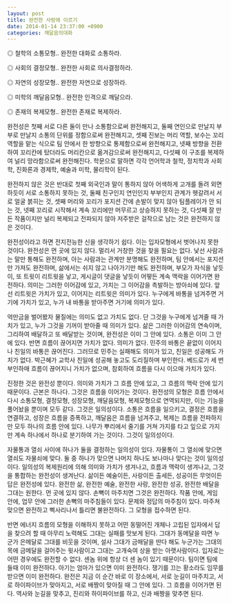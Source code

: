 ```yaml
---
layout: post
title: 완전한 사랑에 이르기
date: 2014-01-14 23:37:00 +0900
categories: 깨달음의대화
---
```

◎ 철학의 소통모형.. 완전한 대화로 소통하라.

◎ 사회의 결정모형.. 완전한 사회로 의사결정하라.

◎ 자연의 성장모형.. 완전한 자연으로 성장하라.

◎ 미학의 깨달음모형.. 완전한 인격으로 깨달으라.

◎ 존재의 복제모형.. 완전한 존재로 복제하라. 

  


완전성은 첫째 서로 다른 둘이 만나 소통함으로써 완전해지고, 둘째 연인으로 만날지 부부로 만날지 소통의 단위를 정함으로써 완전해지고, 셋째 진보는 머리 역할, 보수는 꼬리역할을 맡는 식으로 팀 안에서 한 방향으로 통제함으로써 완전해지고, 넷째 방향을 전환하여 꼬리칸에 탔더라도 머리칸으로 옮겨감으로써 완전해지고, 다섯째 이 구조를 복제하여 널리 망라함으로써 완전해진다. 학문으로 말하면 각각 언어학과 철학, 정치학과 사회학, 진화론과 경제학, 예술과 미학, 물리학이 된다. 

  


완전하지 않은 것은 반대로 첫째 외국인과 말이 통하지 않아 어색하게 고개를 돌려 외면하듯이 서로 소통하지 못하는 것, 둘째 친구인지 연인인지 부부인지 관계가 헷갈려서 서로 얼굴 붉히는 것, 셋째 머리와 꼬리가 포지션 간에 손발이 맞지 않아 팀플레이가 안 되는 것, 넷째 꼬리로 시작해서 계속 꼬리에만 머무르고 상승하지 못하는 것, 다섯째 잘 만든 작품이지만 널리 복제되고 전파되지 않아 저주받은 걸작으로 남는 것은 완전하지 않은 것이다. 

  


완전성이라고 하면 전지전능한 신을 생각하기 쉽다. 이는 입자모형에서 벗어나지 못한 것이다. 완전성은 먼 곳에 있지 않다. 멀리서 거창한 것을 찾을 필요는 없다. 낯선 사람과는 말만 통해도 완전하며, 아는 사람과는 관계만 분명해도 완전하며, 팀 안에서는 포지션만 가져도 완전하며, 삶에서는 쉬지 않고 나아가기만 해도 완전하며, 부모가 자식을 낳듯이, 또 트윗이 리트윗을 낳고, 게시글이 댓글을 낳듯이 어떻든 계속 맥락을 이어가면 완전하다. 의미는 그러한 이어감에 있고, 가치는 그 이어감을 촉발하는 방아쇠에 있다. 앞선 리트윗은 가치가 있고, 이어지는 리트윗은 의미가 있다. 누구에게 바통을 넘겨주면 거기에 가치가 있고, 누가 내 바통을 받아주면 거기에 의미가 있다. 

  


억만금을 벌어봤자 물질에는 의미도 없고 가치도 없다. 단 그것을 누구에게 넘겨줄 때 가치가 있고, 누가 그것을 기꺼이 받아줄 때 의미가 있다. 삶은 그러한 이어감의 연속이며, 그리하여 배달하고 또 배달받는 것이며, 완전성은 이미 그 안에 있다. 소통은 이미 그 안에 있다. 반면 흐름이 끊어지면 가치가 없다. 의미가 없다. 민주의 바통은 끝없이 이어지나 친일의 바통은 끊어진다. 그러므로 민주는 실패해도 의미가 있고, 친일은 성공해도 가치가 없다. 박근혜가 교학사 친일에 성공해 놓고도 도리질하며 부인한다. 베드로가 세 번 부인하매 흐름이 끊어지니 가치가 없으며, 참회하여 흐름을 다시 이으매 가치가 있다. 

  


진정한 것은 완전성 뿐이다. 의미와 가치가 그 흐름 안에 있고, 그 흐름의 맥락 안에 있기 때문이다. 근본은 하나다. 그것은 흐름을 이어가는 것이다. 완전성의 모형은 흐름 안에서 다시 소통모형, 결정모형, 성장모형, 깨달음모형, 복제모형으로 연역되지만, 이는 기능을 풀어놨을 뿐이며 모두 같다. 그것은 일의성이다. 소통은 흐름을 일으키고, 결정은 흐름을 연결하고, 성장은 흐름을 증폭하고, 깨달음은 흐름을 넘겨주고, 복제는 흐름을 전파하지만 모두 하나의 흐름 안에 있다. 나무가 뿌리에서 줄기를 거쳐 가지를 타고 잎으로 가지만 계속 하나에서 하나로 분기하여 가는 것이다. 그것이 일의성이다. 

  


자물통과 열쇠 사이에 하나가 둘을 결정하는 일의성이 있다. 자물통이 그 열쇠에 맞으면 열쇠도 자물쇠에 맞다. 둘 중 하나가 맞으면 나머지 하나도 보나마나 맞다는 것이 일의성이다. 일의성의 복제원리에 의해 의미와 가치가 생겨나고, 흐름과 맥락이 생겨나고, 그것을 통합하는 완전성이 생겨난다. 삶이든 예술이든, 사랑이든 출세든, 성공이든 무엇이든 답은 완전성에 있다. 완전한 삶, 완전한 예술, 완전한 사랑, 완전한 성공, 완전한 배달을 그대는 원한다. 먼 곳에 있지 않다. 손뼉이 마주치면 그것은 완전하다. 작품 안에, 게임 안에, 업무 안에 그러한 손뼉의 마주침들이 있다. 문제와 정답의 마주침이 있다. 마주쳐 맞으면 완전하고 삑사리나서 틀리면 불완전하다. 그 모형을 접수하면 된다. 

  


반면 에너지 흐름의 모형을 이해하지 못하고 어떤 동떨어진 개체나 고립된 입자에서 답을 찾으려 할 때 아무리 노력해도 그대는 실패를 맛보게 된다. 그대가 동메달을 따면 누군가 은메달로 그대를 비웃을 것이며, 설사 그대가 금매달을 딴다 해도 누군가는 그대의 목에 금메달을 걸어주는 윗사람이고 그대는 고개숙여 상을 받는 아랫사람이다. 입자로는 어떤 경우에도 완전할 수 없다. 센놈 위에 항상 더 센 놈이 있기 때문이다. 팀이면 팀에 들때 이미 완전하다. 아기는 엄마가 있으면 이미 완전하다. 쟁기를 끄는 황소라도 임무를 받으면 이미 완전하다. 완전은 지금 이 순간 바로 이 장소에서, 서로 눈길이 마주치고, 서로 하이파이브가 맞아지고, 서로 배짱이 맞아질 때 그 안에 있다. 그 흐름을 이어가면 된다. 역사와 눈길을 맞추고, 진리와 하이파이브를 하고, 신과 배짱을 맞추면 된다.